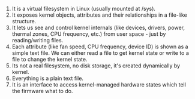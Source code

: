 1) It is a virtual filesystem in Linux (usually mounted at /sys).
2) It exposes kernel objects, attributes and their relationships in a file-like structure.
3) It lets us see and control kernel internals (like devices, drivers, power, thermal zones, CPU frequency, etc.) from user space - just by reading/writing files.
4) Each attribute (like fan speed, CPU frequency, device ID) is shown as a simple text file. We can either read a file to get kernel state or write to a file to change the kernel state.
5) Its not a real filesystem, no disk storage, it's created dynamically by kernel.
6) Everything is a plain text file. 
7) It is an interface to access kernel-managed hardware states which tell the firmware what to do.
